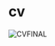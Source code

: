 # cv

![CVFINAL](https://user-images.githubusercontent.com/37225357/73506199-0fdbb580-43ff-11ea-98d2-5978246fe7ad.png)
